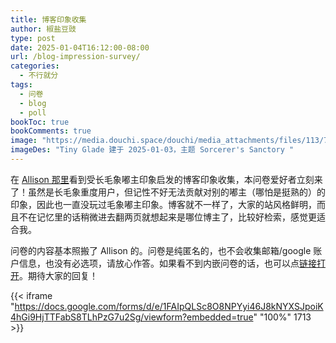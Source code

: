 ```yaml
---
title: 博客印象收集
author: 椒盐豆豉
type: post
date: 2025-01-04T16:12:00-08:00
url: /blog-impression-survey/
categories:
  - 不行就分
tags:
  - 问卷
  - blog 
  - poll
bookToc: true
bookComments: true
image: "https://media.douchi.space/douchi/media_attachments/files/113/769/060/284/593/574/original/0532dd917a4a0c79.jpg"
imageDes: "Tiny Glade 建于 2025-01-03，主题 Sorcerer's Sanctory "
---
```


在 [Allison 那里](https://thewanderingallison.github.io/posts/blog_impression_survey/?utm_source=blog.douchi.space)看到受长毛象嘟主印象启发的博客印象收集，本问卷爱好者立刻来了！虽然是长毛象重度用户，但记性不好无法贡献对别的嘟主（哪怕是挺熟的）的印象，因此也一直没玩过毛象嘟主印象。博客就不一样了，大家的站风格鲜明，而且不在记忆里的话稍微进去翻两页就想起来是哪位博主了，比较好检索，感觉更适合我。

<!--more-->

问卷的内容基本照搬了 Allison 的。问卷是纯匿名的，也不会收集邮箱/google 账户信息，也没有必选项，请放心作答。如果看不到内嵌问卷的话，也可以点[链接打开](https://forms.gle/Auhcv7VNAkrpYvSv6)。期待大家的回复！

{{< iframe "https://docs.google.com/forms/d/e/1FAIpQLSc8O8NPYyi46J8kNYXSJpoiK4hGi9HjTTFabS8TLhPzG7u2Sg/viewform?embedded=true" "100%" 1713 >}}
